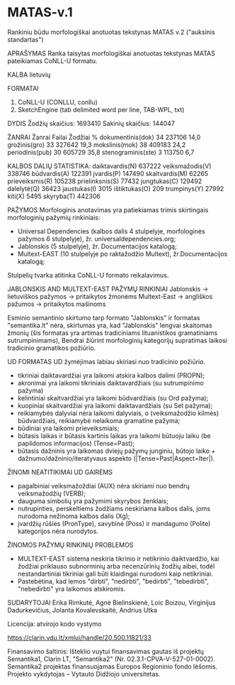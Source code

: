 # MATAS-v.1
Rankiniu būdu morfologiškai anotuotas tekstynas MATAS v.2 ("auksinis standartas")

APRAŠYMAS
Ranka taisytas morfologiškai anotuotas tekstynas MATAS pateikiamas CoNLL-U formatu.

KALBA
lietuvių

FORMATAI
1. CoNLL-U (CONLLU, conllu)
2. SketchEngine (tab delimited word per line, TAB-WPL, txt)

DYDIS
Žodžių skaičius:	1693410
Sakinių skaičius:	144047

ŽANRAI
Žanrai	Failai	Žodžiai	%
dokumentinis(dok)	34	237106	14,0
grožinis(gro)	33	327642	19,3
mokslinis(mok)	38	409183	24,2
periodinis(pub)	30	605729	35,8
stenograminis(ste)	3	113750	6,7

KALBOS DALIŲ STATISTIKA:
daiktavardis(N)	637222
veiksmažodis(V)	338746
būdvardis(A)	122391
įvardis(P)	147490
skaitvardis(M)	62265
prieveiksmis(R)	105238
prielinksnis(S)	77432
jungtukas(C)	129492
dalelytė(Q)	36423
jaustukas(I)	3015
ištiktukas(O)	209
trumpinys(Y)	27992
kiti(X)	5495
skyryba(T)	442306

PAŽYMOS
Morfologinis anotavimas yra patiekiamas trimis skirtingais morfologinių pažymių rinkiniais:
- Universal Dependencies (kalbos dalis 4 stulpelyje, morfologinės pažymos 6 stulpelyje), žr. universaldependencies.org;
- Jablonskis (5 stulpelyje), žr. Documentacijos katalogą;
- Multext-EAST (10 stulpelyje po raktažodžio Multext), žr.Documentacijos katalogą;

Stulpelių tvarka atitinka CoNLL-U formato reikalavimus.

JABLONSKIS AND MULTEXT-EAST PAŽYMŲ RINKINIAI
Jablonskis -> lietuviškos pažymos -> pritaikytos žmonėms
Multext-East -> angliškos pažumos -> pritaikytos mašinoms

Esminio semantinio skirtumo tarp formato "Jablonskis" ir formatas "semantika.lt" nėra, skirtumas yra, kad "Jablonskis" lengvai skaitomas žmonių (šis formatas yra artimas tradiciniams lituanistikos gramatiniams sutrumpinimams), Bendrai žiūrint morfologinių kategorijų supratimas laikosi tradicinio gramatikos požiūrio.

UD FORMATAS
UD žymėjimas labiau skiriasi nuo tradicinio požiūrio.
- tikriniai daiktavardžiai yra laikomi atskira kalbos dalimi (PROPN);
- akronimai yra laikomi tikriniais daiktavardžiais (su sutrumpinimo pažyma)
- kelintiniai skaitvardžiai yra laikomi būdvardžiais (su Ord pažyma);
- kuopiniai skaitvardžiai yra laikomi daiktavardžiais (su Set pažyma);
- reikiamybės dalyviai nėra laikomi dalyviais, o (veiksmažodžio kilmės) būdvardžiais, reikiamybė nelaikoma gramatine pažyma;
- būdiniai yra laikomi prieveiksmiais;
- būtasis laikas ir būtasis kartinis laikas yra laikomi būtuoju laiku (be papildomos informacijos) (Tense=Past);
- būtasis dažninis yra laikomas dviejų pažymų junginiu, būtojo laiko + dažnumo/dažninio/iteratyvaus aspekto (|Tense=Past|Aspect=Iter|).

ŽINOMI NEATITIKIMAI UD GAIRĖMS
- pagalbiniai veiksmažoždiai (AUX) nėra skiriami nuo bendrų veiksmažodžių (VERB);
- dauguma simbolių yra pažymimi skyrybos ženklais;
- nutrupinties, perskeltiems žodžiams neskiriama kalbos dalis, joms nurodoma nežinoma kalbos dalis (Xg);
- įvardžių rūšies (PronType), savybinė (Poss) ir mandagumo (Polite) kategorijos nėra nurodytos.

ŽINOMOS PAŽYMŲ RINKINIŲ PROBLEMOS
- MULTEXT-EAST sistema neskiria tikrinio ir netikrinio daiktvardžio, kai žodžiai priklauso subnorminių arba necenzūrinių žodžių aibei, todėl nestandartiniai tikriniai gali būti klaidingai nurodomi kaip netikriniai.
- Pastebėtina, kad lemos "dirbti", "nedirbti", "bedirbti", "tebedirbti", "nebedirbti" yra laikomos atskiromis.

SUDARYTOJAI
Erika Rimkutė, Agnė Bielinskienė, Loic Boizou, Virginijus Dadurkevičius, Jolanta Kovalevskaitė, Andrius Utka

Licencija: atvirojo kodo vystymo

https://clarin.vdu.lt/xmlui/handle/20.500.11821/33

Finansavimo šaltinis:
Išteklio vuytui finansavimas gautas iš projektų Semantika1, Clarin LT, "Semantika2" (Nr. 02.3.1-CPVA-V-527-01-0002). Semantika2 projektas finansuojamas Europos Regioninio fondo lėšomis. Projekto vykdytojas – Vytauto Didžiojo universitetas.
